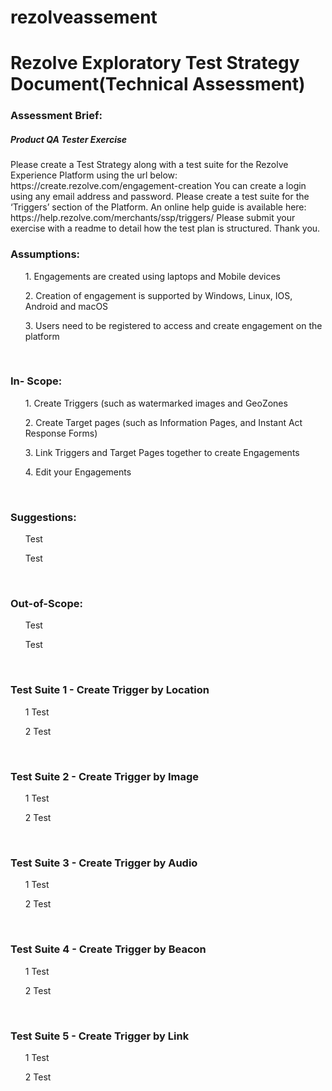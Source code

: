 # rezolveassement
<h1>Rezolve Exploratory Test Strategy Document(Technical Assessment)</h1>

<h3>Assessment Brief:</h3> 
<p> 
<h5>Product QA Tester Exercise</h5>
Please create a Test Strategy along with a test suite for the Rezolve Experience Platform using the url
below:
https://create.rezolve.com/engagement-creation
You can create a login using any email address and password.
Please create a test suite for the ‘Triggers’ section of the Platform. An online help guide is available here:
https://help.rezolve.com/merchants/ssp/triggers/
Please submit your exercise with a readme to detail how the test plan is structured.
Thank you.
</p>

<h3>Assumptions:</h3> 
 <ul>1. Engagements are created using laptops and Mobile devices</ul>
 <ul>2. Creation of engagement is supported by Windows, Linux, IOS, Android and macOS</ul>
 <ul>3. Users need to be registered to access and create engagement on the platform</ul>
<br>

<h3>In- Scope:</h3>
  <ul>1. Create Triggers (such as watermarked images and GeoZones</ul>
  <ul>2. Create Target pages (such as Information Pages, and Instant Act Response Forms)</ul>
  <ol>3. Link Triggers and Target Pages together to create Engagements</ol>
  <ul>4. Edit your Engagements</ul>
<br>

<h3>Suggestions:</h3> 
  <ul>Test</ul>
  <ul>Test</ul>
<br>

<h3>Out-of-Scope:</h3> 
  <ul>Test</ul>
  <ul>Test</ul>
<br>
<h3>Test Suite 1 - Create Trigger by Location</h3>
  <ul>1 Test</ul>
  <ul>2 Test</ul>
<br>
<h3>Test Suite 2 - Create Trigger by Image</h3>
  <ul>1 Test</ul>
  <ul>2 Test</ul>
<br>
<h3>Test Suite 3 - Create Trigger by Audio</h3>
  <ul>1 Test</ul>
  <ul>2 Test</ul>
<br>
<h3>Test Suite 4 - Create Trigger by Beacon</h3>
 <ul>1 Test</ul>
  <ul>2 Test</ul>
<br>
<h3>Test Suite 5 - Create Trigger by Link</h3> 
 <ul>1 Test</ul>
  <ul>2 Test</ul>
<br>
